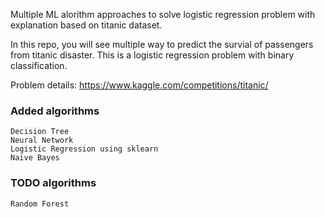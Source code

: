 Multiple ML alorithm approaches to solve logistic regression problem with explanation based on titanic dataset.

In this repo, you will see multiple way to predict the survial of passengers from titanic disaster. This is a logistic regression problem with binary classification.

Problem details: https://www.kaggle.com/competitions/titanic/

### Added algorithms

    Decision Tree
    Neural Network
    Logistic Regression using sklearn
    Naive Bayes

### TODO algorithms

    Random Forest
